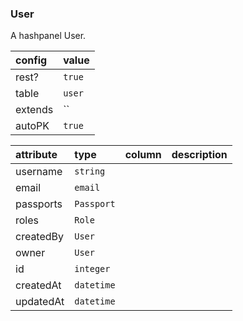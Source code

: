 ### User

A hashpanel User. 

| config | value |
|:---|:---|
| rest? | `true` |
| table | `user` |
| extends | `` |
| autoPK | `true` |

| attribute | type | column | description |
|:---|:---|:---|:---| 
| username | `string` |  |  |   
| email | `email` |  |  |   
| passports | `Passport` |  |  |   
| roles | `Role` |  |  |   
| createdBy | `User` |  |  |   
| owner | `User` |  |  |   
| id | `integer` |  |  |   
| createdAt | `datetime` |  |  |   
| updatedAt | `datetime` |  |  |   

